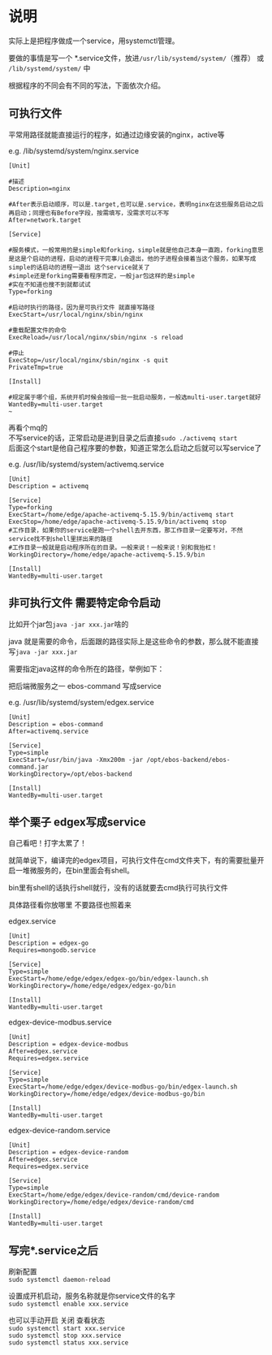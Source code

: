 # 说明

实际上是把程序做成一个service，用systemctl管理。

要做的事情是写一个 *.service文件，放进`/usr/lib/systemd/system/`（推荐） 或 `/lib/systemd/system/` 中

根据程序的不同会有不同的写法，下面依次介绍。

## 可执行文件
平常用路径就能直接运行的程序，如通过边缘安装的nginx，active等

e.g. /lib/systemd/system/nginx.service
```
[Unit]

#描述
Description=nginx

#After表示启动顺序，可以是.target,也可以是.service，表明nginx在这些服务启动之后再启动；同理也有Before字段，按需填写，没需求可以不写
After=network.target

[Service]

#服务模式，一般常用的是simple和forking，simple就是他自己本身一直跑，forking意思是这是个启动的进程，启动的进程干完事儿会退出，他的子进程会接着当这个服务，如果写成simple的话启动的进程一退出 这个service就关了
#simple还是forking需要看程序而定，一般jar包这样的是simple
#实在不知道也搜不到就都试试
Type=forking

#启动时执行的路径，因为是可执行文件 就直接写路径
ExecStart=/usr/local/nginx/sbin/nginx

#重载配置文件的命令
ExecReload=/usr/local/nginx/sbin/nginx -s reload

#停止
ExecStop=/usr/local/nginx/sbin/nginx -s quit
PrivateTmp=true

[Install]

#规定属于哪个组，系统开机时候会按组一批一批启动服务，一般选multi-user.target就好
WantedBy=multi-user.target
~                                
```

再看个mq的  
不写service的话，正常启动是进到目录之后直接`sudo ./activemq start`   
后面这个start是他自己程序要的参数，知道正常怎么启动之后就可以写service了

e.g. /usr/lib/systemd/system/activemq.service
```
[Unit]
Description = activemq

[Service]
Type=forking
ExecStart=/home/edge/apache-activemq-5.15.9/bin/activemq start
ExecStop=/home/edge/apache-activemq-5.15.9/bin/activemq stop
#工作目录，如果你的service是跑一个shell去开东西，那工作目录一定要写对，不然service找不到shell里拼出来的路径
#工作目录一般就是启动程序所在的目录。一般来说！一般来说！别和我抬杠！
WorkingDirectory=/home/edge/apache-activemq-5.15.9/bin

[Install]
WantedBy=multi-user.target
```
## 非可执行文件 需要特定命令启动

比如开个jar包`java -jar xxx.jar`啥的

java 就是需要的命令，后面跟的路径实际上是这些命令的参数，那么就不能直接写`java -jar xxx.jar`

需要指定java这样的命令所在的路径，举例如下：

把后端微服务之一 ebos-command 写成service

e.g. /usr/lib/systemd/system/edgex.service
```
[Unit]
Description = ebos-command
After=activemq.service

[Service]
Type=simple
ExecStart=/usr/bin/java -Xmx200m -jar /opt/ebos-backend/ebos-command.jar
WorkingDirectory=/opt/ebos-backend

[Install]
WantedBy=multi-user.target
```
## 举个栗子 edgex写成service
自己看吧！打字太累了！

就简单说下，编译完的edgex项目，可执行文件在cmd文件夹下，有的需要批量开启一堆微服务的，在bin里面会有shell。

bin里有shell的话执行shell就行，没有的话就要去cmd执行可执行文件

具体路径看你放哪里 不要路径也照着来

edgex.service
```
[Unit]
Description = edgex-go
Requires=mongodb.service

[Service]
Type=simple
ExecStart=/home/edge/edgex/edgex-go/bin/edgex-launch.sh
WorkingDirectory=/home/edge/edgex/edgex-go/bin

[Install]
WantedBy=multi-user.target                            
```

edgex-device-modbus.service
```
[Unit]
Description = edgex-device-modbus
After=edgex.service
Requires=edgex.service

[Service]
Type=simple
ExecStart=/home/edge/edgex/device-modbus-go/bin/edgex-launch.sh
WorkingDirectory=/home/edge/edgex/device-modbus-go/bin

[Install]
WantedBy=multi-user.target
```

edgex-device-random.service
```
[Unit]
Description = edgex-device-random
After=edgex.service
Requires=edgex.service

[Service]
Type=simple
ExecStart=/home/edge/edgex/device-random/cmd/device-random
WorkingDirectory=/home/edge/edgex/device-random/cmd

[Install]
WantedBy=multi-user.target
```
## 写完*.service之后
刷新配置  
`sudo systemctl daemon-reload`  

设置成开机启动，服务名称就是你service文件的名字  
`sudo systemctl enable xxx.service`

也可以手动开启 关闭 查看状态  
`sudo systemctl start xxx.service`  
`sudo systemctl stop xxx.service`  
`sudo systemctl status xxx.service`
